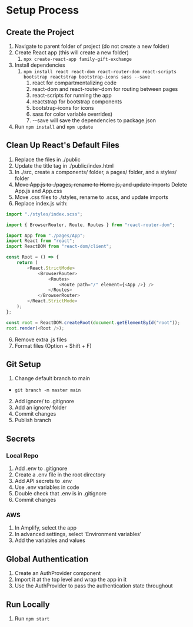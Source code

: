 # Setup Process

## Create the Project

1. Navigate to parent folder of project (do not create a new folder)
2. Create React app (this will create a new folder)
   1. `npx create-react-app family-gift-exchange`
3. Install dependencies
   1. `npm install react react-dom react-router-dom react-scripts bootstrap reactstrap bootstrap-icons sass --save`
      1. react for compartmentalizing code
      2. react-dom and react-router-dom for routing between pages
      3. react-scripts for running the app
      4. reactstrap for bootstrap components
      5. bootstrap-icons for icons
      6. sass for color variable overrides)
      7. --save will save the dependencies to package.json
4. Run `npm install` and `npm update`

## Clean Up React's Default Files

1. Replace the files in ./public
2. Update the title tag in ./public/index.html
3. In ./src, create a components/ folder, a pages/ folder, and a styles/ folder
4. ~~Move App.js to ./pages, rename to Home.js, and update imports~~ Delete App.js and App.css
5. Move .css files to ./styles, rename to .scss, and update imports
6. Replace index.js with:
```JavaScript
import "./styles/index.scss";

import { BrowserRouter, Route, Routes } from "react-router-dom";

import App from "./pages/App";
import React from "react";
import ReactDOM from "react-dom/client";

const Root = () => {
	return (
		<React.StrictMode>
			<BrowserRouter>
				<Routes>
					<Route path="/" element={<App />} />
				</Routes>
			</BrowserRouter>
		</React.StrictMode>
	);
};

const root = ReactDOM.createRoot(document.getElementById("root"));
root.render(<Root />);
```
6. Remove extra .js files
7. Format files (Option + Shift + F)

## Git Setup

1. Change default branch to main
* `git branch -m master main`
2. Add ignore/ to .gitignore
3. Add an ignore/ folder
4. Commit changes
5. Publish branch

## Secrets

### Local Repo

1. Add .env to .gitignore
2. Create a .env file in the root directory
3. Add API secrets to .env
4. Use .env variables in code
5. Double check that .env is in .gitignore
6. Commit changes

### AWS

1. In Amplify, select the app
2. In advanced settings, select 'Environment variables'
3. Add the variables and values

## Global Authentication

1. Create an AuthProvider component
2. Import it at the top level and wrap the app in it
3. Use the AuthProvider to pass the authentication state throughout

## Run Locally

1. Run `npm start`